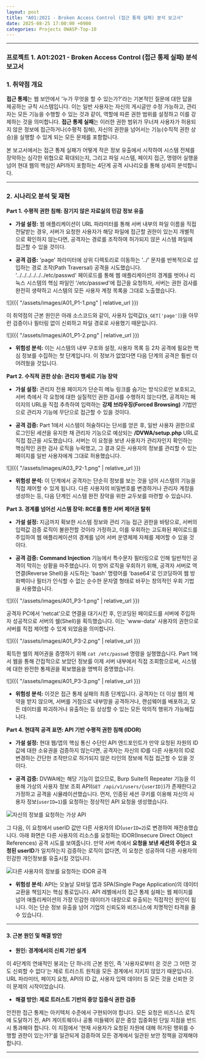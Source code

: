 ```yaml
---
layout: post
title: "A01:2021 - Broken Access Control (접근 통제 실패) 분석 보고서"
date: 2025-08-25 17:00:00 +0900
categories: Projects OWASP-Top-10
---
```

---

### **프로젝트 1. A01:2021 - Broken Access Control (접근 통제 실패) 분석 보고서**

### **1. 취약점 개요**

**접근 통제**는 웹 보안에서 '누가 무엇을 할 수 있는가?'라는 기본적인 질문에 대한 답을 제공하는 규칙 시스템입니다. 이는 일반 사용자는 자신의 게시글만 수정 가능하고, 관리자는 모든 기능을 수행할 수 있는 것과 같이, 역할에 따른 권한 범위를 설정하고 이를 강제하는 것을 의미합니다. **접근 통제 실패**는 이러한 권한 범위가 무너져 사용자가 허용되지 않은 정보에 접근하거나(수평적 침해), 자신의 권한을 넘어서는 기능(수직적 권한 상승)을 실행할 수 있게 되는 모든 문제를 포함합니다.

본 보고서에서는 접근 통제 실패가 어떻게 작은 정보 유출에서 시작하여 시스템 전체를 장악하는 심각한 위협으로 확대되는지, 그리고 파일 시스템, 페이지 접근, 명령어 실행을 넘어 현대 웹의 핵심인 API까지 포함하는 4단계 공격 시나리오를 통해 상세히 분석합니다.

---

### **2. 시나리오 분석 및 재현**

**Part 1. 수평적 권한 침해: 잠기지 않은 자료실의 민감 정보 유출**

*   **가설 설정:**
웹 애플리케이션이 URL 파라미터를 통해 서버 내부의 파일 이름을 직접 전달받는 경우, 서버가 요청한 사용자가 해당 파일에 접근할 권한이 있는지 개별적으로 확인하지 않는다면, 공격자는 경로를 조작하여 허가되지 않은 시스템 파일에 접근할 수 있을 것이다.

*   **공격 검증:**
'page' 파라미터에 상위 디렉토리로 이동하는 '../' 문자를 반복적으로 삽입하는 경로 조작(Path Traversal) 공격을 시도했습니다. '../../../../../../etc/passwd' 페이로드를 통해 웹 애플리케이션의 경계를 벗어나 리눅스 시스템의 핵심 파일인 '/etc/passwd'에 접근을 요청하자, 서버는 권한 검사를 완전히 생략하고 시스템의 모든 사용자 계정 목록을 그대로 노출했습니다.

   ![]({{ "/assets/images/A01_P1-1.png" | relative_url }})

이 취약점의 근본 원인은 아래 소스코드와 같이, 사용자 입력값(`$_GET['page']`)을 아무런 검증이나 필터링 없이 신뢰하고 파일 경로로 사용했기 때문입니다.

   ![]({{ "/assets/images/A01_P1-2.png" | relative_url }})

*   **위험성 분석:**
이는 시스템의 내부 구조와 설정, 사용자 목록 등 2차 공격에 필요한 핵심 정보를 수집하는 첫 단계입니다. 이 정보가 없었다면 다음 단계의 공격은 훨씬 더 어려웠을 것입니다.

**Part 2. 수직적 권한 상승: 관리자 행세로 기능 장악**

*   **가설 설정:**
관리자 전용 페이지가 단순히 메뉴 링크를 숨기는 방식으로만 보호되고, 서버 측에서 각 요청에 대한 실질적인 권한 검사를 수행하지 않는다면, 공격자는 페이지의 URL을 직접 추측하여 입력하는 **강제 브라우징(Forced Browsing)** 기법만으로 관리자 기능에 무단으로 접근할 수 있을 것이다.

*   **공격 검증:**
Part 1에서 시스템이 허술하다는 단서를 얻은 후, 일반 사용자 권한으로 로그인된 세션을 유지한 채 관리자 기능으로 예상되는 **/DVWA/setup.php** URL로 직접 접근을 시도했습니다. 서버는 이 요청을 보낸 사용자가 관리자인지 확인하는 핵심적인 권한 검사 로직을 누락했고, 그 결과 모든 사용자의 정보를 관리할 수 있는 페이지를 일반 사용자에게 그대로 허용했습니다.

   ![]({{ "/assets/images/A03_P2-1.png" | relative_url }})

*   **위험성 분석:**
이 단계에서 공격자는 단순히 정보를 보는 것을 넘어 시스템의 기능을 직접 제어할 수 있게 됩니다. 다른 사용자의 비밀번호를 변경하거나 관리자 계정을 생성하는 등, 다음 단계인 시스템 완전 장악을 위한 교두보를 마련할 수 있습니다.

**Part 3. 경계를 넘어선 시스템 장악: RCE를 통한 서버 제어권 탈취**

*   **가설 설정:**
지금까지 확보한 시스템 정보와 관리 기능 접근 권한을 바탕으로, 서버의 입력값 검증 로직이 불완전할 것이라 가정하고, 이를 우회하는 고도화된 페이로드를 주입하여 웹 애플리케이션의 경계를 넘어 서버 운영체제 자체를 제어할 수 있을 것이다.

*   **공격 검증:**
**Command Injection** 기능에서 특수문자 필터링으로 인해 일반적인 공격이 막히는 상황을 마주했습니다. 이 방어 로직을 우회하기 위해, 공격자 서버로 역연결(Reverse Shell)을 시도하는 'bash' 명령어를 'base64'로 인코딩하여 웹 방화벽이나 필터가 인식할 수 없는 순수한 문자열 형태로 바꾸는 창의적인 우회 기법을 사용했습니다.

   ![]({{ "/assets/images/A01_P3-1.png" | relative_url }})

공격자 PC에서 'netcat'으로 연결을 대기시킨 후, 인코딩된 페이로드를 서버에 주입하자 성공적으로 서버의 쉘(Shell)을 획득했습니다. 이는 'www-data' 사용자의 권한으로 서버를 직접 제어할 수 있게 되었음을 의미합니다.

   ![]({{ "/assets/images/A01_P3-2.png" | relative_url }})

획득한 쉘의 제어권을 증명하기 위해 `cat /etc/passwd` 명령을 실행했습니다. Part 1에서 웹을 통해 간접적으로 보았던 정보를 이제 서버 내부에서 직접 조회함으로써, 시스템에 대한 완전한 통제권을 확보했음을 명백히 증명했습니다.

   ![]({{ "/assets/images/A01_P3-3.png" | relative_url }})

*   **위험성 분석:**
이것은 접근 통제 실패의 최종 단계입니다. 공격자는 더 이상 웹의 제약을 받지 않으며, 서버를 거점으로 내부망을 공격하거나, 랜섬웨어를 배포하고, 모든 데이터를 파괴하거나 유출하는 등 상상할 수 있는 모든 악의적 행위가 가능해집니다.

**Part 4. 현대적 공격 표면: API 기반 수평적 권한 침해 (IDOR)**

*   **가설 설정:**
현대 웹/앱의 핵심 통신 수단인 API 엔드포인트가 만약 요청된 자원의 ID 값에 대한 소유권을 검증하지 않는다면, 공격자는 자신의 ID를 다른 사용자의 ID로 변경하는 간단한 조작만으로 허가되지 않은 타인의 정보에 직접 접근할 수 있을 것이다.

*   **공격 검증:**
DVWA에는 해당 기능이 없으므로, Burp Suite의 Repeater 기능을 이용해 가상의 사용자 정보 조회 API(`GET /api/v1/users/{userID}`)가 존재한다고 가정하고 공격을 시뮬레이션했습니다. 먼저, 인증된 세션 쿠키를 이용해 자신의 사용자 정보(`userID=1`)를 요청하는 정상적인 API 요청을 생성했습니다.

   ![자신의 정보를 요청하는 가상 API](/assets/images/A01_P4-1.png)

   그 다음, 이 요청에서 userID 값만 다른 사용자의 ID(`userID=2`)로 변경하여 재전송했습니다. 아래 화면은 다른 사용자의 리소스를 요청하는 IDOR(Insecure Direct Object References) 공격 시도를 보여줍니다. 만약 서버 측에서 **요청을 보낸 세션의 주인**과 **요청된 userID**가 일치하는지 검증하는 로직이 없다면, 이 요청은 성공하여 다른 사용자의 민감한 개인정보를 유출시킬 것입니다.

   ![다른 사용자의 정보를 요청하는 IDOR 공격](/assets/images/A01_P4-2.png)

*   **위험성 분석:**
API는 오늘날 모바일 앱과 SPA(Single Page Application)의 데이터 교환을 책임지는 핵심 통로입니다. API 레벨에서의 접근 통제 실패는 웹 페이지를 넘어 애플리케이션의 가장 민감한 데이터가 대량으로 유출되는 직접적인 원인이 됩니다. 이는 단순 정보 유출을 넘어 기업의 신뢰도와 비즈니스에 치명적인 타격을 줄 수 있습니다.

---

#### **3. 근본 원인 및 해결 방안**

*   **원인: 경계에서의 신뢰 기반 설계**

 이 4단계의 연쇄적인 붕괴는 단 하나의 근본 원인, 즉 '사용자로부터 온 것은 그 어떤 것도 신뢰할 수 없다'는 제로 트러스트 원칙을 모든 경계에서 지키지 않았기 때문입니다. URL 파라미터, 페이지 요청, API의 ID 값, 사용자 입력 데이터 등 모든 것을 신뢰한 것이 문제의 시작이었습니다.

*   **해결 방안: 제로 트러스트 기반의 중앙 집중식 권한 검증**

 안전한 접근 통제는 아키텍처 수준에서 구현되어야 합니다. 모든 요청은 비즈니스 로직에 도달하기 전, API 게이트웨이나 공통 미들웨어 같은 중앙 집중화된 단일 지점을 반드시 통과해야 합니다. 이 지점에서 '현재 사용자가 요청된 자원에 대해 허가된 행위를 수행할 권한이 있는가?'를 일관되게 검증하여 모든 경계에서 일관된 보안 정책을 강제해야 합니다.


<hr class="short-rule">


